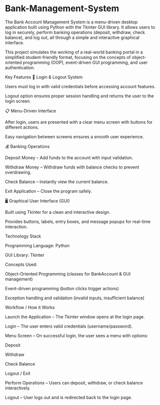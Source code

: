 # Bank-Management-System




The Bank Account Management System is a menu-driven desktop application built using Python with the Tkinter GUI library.
It allows users to log in securely, perform banking operations (deposit, withdraw, check balance), and log out, all through a simple and interactive graphical interface.

This project simulates the working of a real-world banking portal in a simplified student-friendly format, focusing on the concepts of object-oriented programming (OOP), event-driven GUI programming, and user authentication.

Key Features
🔐 Login & Logout System

Users must log in with valid credentials before accessing account features.

Logout option ensures proper session handling and returns the user to the login screen.

📋 Menu-Driven Interface

After login, users are presented with a clear menu screen with buttons for different actions.

Easy navigation between screens ensures a smooth user experience.

💰 Banking Operations

Deposit Money – Add funds to the account with input validation.

Withdraw Money – Withdraw funds with balance checks to prevent overdrawing.

Check Balance – Instantly view the current balance.

Exit Application – Close the program safely.

🖥 Graphical User Interface (GUI)

Built using Tkinter for a clean and interactive design.

Provides buttons, labels, entry boxes, and message popups for real-time interaction.

Technology Stack

Programming Language: Python

GUI Library: Tkinter

Concepts Used:

Object-Oriented Programming (classes for BankAccount & GUI management)

Event-driven programming (button clicks trigger actions)

Exception handling and validation (invalid inputs, insufficient balance)

Workflow / How it Works

Launch the Application – The Tkinter window opens at the login page.

Login – The user enters valid credentials (username/password).

Menu Screen – On successful login, the user sees a menu with options:

Deposit

Withdraw

Check Balance

Logout / Exit

Perform Operations – Users can deposit, withdraw, or check balance interactively.

Logout – User logs out and is redirected back to the login page.
